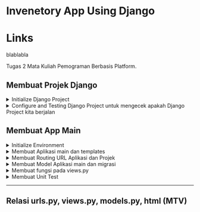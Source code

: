 # Invenetory App Using Django

# Links
blablabla

Tugas 2 Mata Kuliah Pemograman Berbasis Platform.

## Membuat Projek Django 
<details>
<summary> Initialize Django Project </summary>

1. Membuat direktori baru dengan nama `invenetory`.
    ```sh
    mkdir inventory
    cd inventory
    ```
2. Membuat virtual environment baru.
    ```python
    python -m venv env
    ```
3. Aktivasi virtual environment.
    - Windows:
        ```sh
        env\Scripts\activate.bat atau env\Scripts\activate
        ```
    - Unix (Mac/Linux):
        ```sh
        source env/bin/activate
        ```
4. Dalam direktori yang sama membuat `requirements.txt` dan menambahkan beberapa dependencies.
    ```python
    django
    gunicorn
    whitenoise
    psycopg2-binary
    requests
    urllib3
    ```
5. Install dependencies dengan perintah berikut dan mengaktifkan virtual environment sebelumnya.
    ```sh
    pip install -r requirements.txt
    ```
6. Membuat projek Django baru dengan nama `invenetory`.
    ```django
    django-admin startproject invenetory .
    ```


</details>
<details>
<summary> Configure and Testing Django Project untuk mengecek apakah Django Project kita berjalan</summary>

1. Menambahkan `*` ke `ALLOWED_HOST` di `settings.py` untuk keperluan deployment.
    ```python
    ...
    ALLOWED_HOSTS = ["*"]
    ...

    ```
2. Menjalankan server untuk melihat apakah Django Project berjalan.
    - Windows:
    ```python
    python manage.py runserver
    ```
    - Unix:
    ```
    ./manage.py runserver
    ```
3. Buka `http://localhost:8000` jika terdapat animasi roket maka Django Project sudah berjalan.

</details>

## Membuat App Main
<details>

<summary>Initialize Environment</summary>

1. Menjalankan virtual environment.
    - Windows:
        ```sh
        env\Scripts\activate.bat or env\Scripts\activate
        ```
    - Unix (Mac/Linux):
        ```sh
        source env/bin/activate
        ```
</details>

<details>

<summary>Membuat Aplikasi main dan templates</summary>

1.  Membuat aplikasi main dengan perintah startapp

    ```python
    python manage.py startapp main
    ```
2. Menambahkan aplikasi main ke INSTALLED_APPS di settings.py invenetory agar app dapat muncul.

    ```python
    INSTALLED_APPS = [
    ...,
    'main',
    ...
    ]    
    ```
3. Membuat direktorui baru dengan nama `templates`. 
4. Membuat file baru dengan nama `main.html` di dalam direktori templates.
</details>
<details>

<summary> Membuat Routing URL Aplikasi dan Projek</summary>

1. Membuat file baru `urls.py` di dalam direktori main.
    ```python
    from django.urls import path #Definisi pola URL
    from main.views import show_main #Fungsi dari views.py untuk tampilan

    app_name = 'main'

    urlpatterns = [
        path('', show_main, name='show_main'),
    ]
    ```
2. Pada file `urls.py `di dalam `direktori invenetory` import fungsi `include` dari `django.urls`.
    ```python
    ...
    from django.urls import path, include 
    #Fungsi include untuk import rute URL dari aplikasi main ke dalam projek
    ...
    ```
3. Menambahkan rute URL untuk mengarahkan ke tampilan main di dalam variabel `urlpatterns`.
    ```python
    urlpatterns = [
    ...
    path('main/', include('main.urls')),
    ...
    ]
    ```
</details>

<details>
<summary>Membuat Model Aplikasi main dan migrasi</summary>

1. Membuat model pada direktori aplikasi main di `models.py`
    ```python
    from django.db import models

    class Item(models.Model):
    name = models.CharField(max_length=255)
    amount =  models.IntegerField()
    description = models.TextField()
    code = models.IntegerField()
    price = models.IntegerField()   
    ```
2. Melakukan migrasi agar Django dapat melacak perubahan model.
    ```python
    python manage.py makemigrations
    ```
    ```python
    python manage.py migrate
    ```
</details>

<details>
<summary>Membuat fungsi pada views.py</summary>

1. Menambahkan import pada file views.py di direktori main.
    ```python
    from django.shortcuts import render
    ```

2. Membuat fungsi show_main yang menerima request dan mengembalikan tampilan yang sesuai,
    ```python
    
    def show_main(request):
        context = {
            'name': 'Toshiba',
            'amount': '2',
            'description':'Flashdisk',
            'code':'2232',
            'price':'30000',
        } #Data yang akan dikirimkan ke tampilan

        return render(request, "main.html", context)

    ```
</details>

<details>

## Post Project To GitHub

1. Menambahkan file `.gitignore`
    ```
    # Django
    *.log
    *.pot
    *.pyc
    __pycache__
    db.sqlite3
    media

    # Backup files
    *.bak 

    # If you are using PyCharm
    # User-specific stuff
    .idea/**/workspace.xml
    .idea/**/tasks.xml
    .idea/**/usage.statistics.xml
    .idea/**/dictionaries
    .idea/**/shelf

    # AWS User-specific
    .idea/**/aws.xml

    # Generated files
    .idea/**/contentModel.xml

    # Sensitive or high-churn files
    .idea/**/dataSources/
    .idea/**/dataSources.ids
    .idea/**/dataSources.local.xml
    .idea/**/sqlDataSources.xml
    .idea/**/dynamic.xml
    .idea/**/uiDesigner.xml
    .idea/**/dbnavigator.xml

    # Gradle
    .idea/**/gradle.xml
    .idea/**/libraries

    # File-based project format
    *.iws

    # IntelliJ
    out/

    # JIRA plugin
    atlassian-ide-plugin.xml

    # Python
    *.py[cod] 
    *$py.class 

    # Distribution / packaging 
    .Python build/ 
    develop-eggs/ 
    dist/ 
    downloads/ 
    eggs/ 
    .eggs/ 
    lib/ 
    lib64/ 
    parts/ 
    sdist/ 
    var/ 
    wheels/ 
    *.egg-info/ 
    .installed.cfg 
    *.egg 
    *.manifest 
    *.spec 

    # Installer logs 
    pip-log.txt 
    pip-delete-this-directory.txt 

    # Unit test / coverage reports 
    htmlcov/ 
    .tox/ 
    .coverage 
    .coverage.* 
    .cache 
    .pytest_cache/ 
    nosetests.xml 
    coverage.xml 
    *.cover 
    .hypothesis/ 

    # Jupyter Notebook 
    .ipynb_checkpoints 

    # pyenv 
    .python-version 

    # celery 
    celerybeat-schedule.* 

    # SageMath parsed files 
    *.sage.py 

    # Environments 
    .env 
    .venv 
    env/ 
    venv/ 
    ENV/ 
    env.bak/ 
    venv.bak/ 

    # mkdocs documentation 
    /site 

    # mypy 
    .mypy_cache/ 

    # Sublime Text
    *.tmlanguage.cache 
    *.tmPreferences.cache 
    *.stTheme.cache 
    *.sublime-workspace 
    *.sublime-project 

    # sftp configuration file 
    sftp-config.json 

    # Package control specific files Package 
    Control.last-run 
    Control.ca-list 
    Control.ca-bundle 
    Control.system-ca-bundle 
    GitHub.sublime-settings 

    # Visual Studio Code
    .vscode/* 
    !.vscode/settings.json 
    !.vscode/tasks.json 
    !.vscode/launch.json 
    !.vscode/extensions.json 
    .history
    ```
2. Melalukan `init`, `add`, `commit`, dan `push` ke github.
    ```sh
    git init
    git remote add origin https://github.com/venedictchen/invenetory.git
    git branch -M main
    git add .
    git commit -m "<message>"
    git push -u origin main

    ```
---

## Django Unit Testing
<summary>Membuat Unit Test</summary>

1. Membuat unit test pada berkas `tests.py` di direktori aplikasi main.
    ```python
    from django.test import TestCase, Client

    class mainTest(TestCase):
        def test_main_url_is_exist(self):
            response = Client().get('/main/')
            self.assertEqual(response.status_code, 200)

        def test_main_using_main_template(self):
            response = Client().get('/main/')
            self.assertTemplateUsed(response, 'main.html')
    ```
2. Menjalankan Test
    ```python
    python manage.py test
    ```
3. Apabila Test berhasil akan keluar informasi sebagai berikut.
    ```sh
    Found 3 test(s).
    Creating test database for alias 'default'...
    System check identified no issues (0 silenced).
    ...
    ----------------------------------------------------------------------
    Ran 3 tests in 0.209s

    OK
    Destroying test database for alias 'default'...
    ```
</details>

---

## Relasi urls.py, views.py, models.py, html (MTV)
